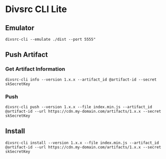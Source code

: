 # Divsrc CLI Lite

## Emulator

```
divsrc-cli --emulate ./dist --port 5555"
```


## Push Artifact

### Get Artifact Information

```
divsrc-cli info --version 1.x.x --artifact_id @artifact-id --secret skSecretKey
```

### Push 

```
divsrc-cli push --version 1.x.x --file index.min.js --artifact_id @artifact-id --url https://cdn.my-domain.com/artifacts/1.x.x --secret skSecretKey
```

## Install

```
divsrc-cli install --version 1.x.x --file index.min.js --artifact_id @artifact-id --url https://cdn.my-domain.com/artifacts/1.x.x --secret skSecretKey
```